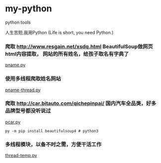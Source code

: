 # my-python
python tools

人生苦短,我用Python (Life is short, you need Python.)


### 爬取 http://www.resgain.net/xsdq.html  BeautifulSoup做网页html内容提取， 网站的所有姓名，给孩子取名有字典了
[pname.py](pname.py)


### 使用多线程爬取姓名网站
[pname-thread.py](pname-thread.py)

### 爬取 http://car.bitauto.com/qichepinpai/  国内汽车全品类，好多品牌型号都没听说过
[pcar.py](pcar.py)
```
py -m pip install beautifulsoup4 # python3
```

### 多线程模块，以备不时之需，方便干活工作
[thread-temp.py](thread-temp.py)

